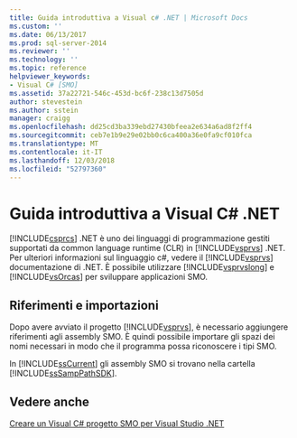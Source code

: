 ```yaml
---
title: Guida introduttiva a Visual c# .NET | Microsoft Docs
ms.custom: ''
ms.date: 06/13/2017
ms.prod: sql-server-2014
ms.reviewer: ''
ms.technology: ''
ms.topic: reference
helpviewer_keywords:
- Visual C# [SMO]
ms.assetid: 37a22721-546c-453d-bc6f-238c13d7505d
author: stevestein
ms.author: sstein
manager: craigg
ms.openlocfilehash: dd25cd3ba339ebd27430bfeea2e634a6ad8f2ff4
ms.sourcegitcommit: ceb7e1b9e29e02bb0c6ca400a36e0fa9cf010fca
ms.translationtype: MT
ms.contentlocale: it-IT
ms.lasthandoff: 12/03/2018
ms.locfileid: "52797360"
---
```

# <a name="getting-started-in-visual-c-net"></a>Guida introduttiva a Visual C# .NET
  [!INCLUDE[csprcs](../../includes/csprcs-md.md)] .NET è uno dei linguaggi di programmazione gestiti supportati da common language runtime (CLR) in [!INCLUDE[vsprvs](../../includes/vsprvs-md.md)] .NET. Per ulteriori informazioni sul linguaggio c#, vedere il [!INCLUDE[vsprvs](../../includes/vsprvs-md.md)] documentazione di .NET. È possibile utilizzare [!INCLUDE[vsprvslong](../../includes/vsprvslong-md.md)] e [!INCLUDE[vsOrcas](../../includes/vsorcas-md.md)] per sviluppare applicazioni SMO.  
  
## <a name="references-and-imports"></a>Riferimenti e importazioni  
 Dopo avere avviato il progetto [!INCLUDE[vsprvs](../../includes/vsprvs-md.md)], è necessario aggiungere riferimenti agli assembly SMO. È quindi possibile importare gli spazi dei nomi necessari in modo che il programma possa riconoscere i tipi SMO.  
  
 In [!INCLUDE[ssCurrent](../../includes/sscurrent-md.md)] gli assembly SMO si trovano nella cartella [!INCLUDE[ssSampPathSDK](../../includes/sssamppathsdk-md.md)].  
  
## <a name="see-also"></a>Vedere anche  
 [Creare un Visual C&#35; progetto SMO per Visual Studio .NET](how-to-create-a-visual-csharp-smo-project-in-visual-studio-net.md)  
  
  

